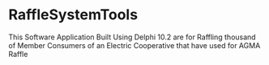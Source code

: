 # RaffleSystemTools
 This Software Application Built Using Delphi 10.2 are for Raffling thousand of Member Consumers of an Electric Cooperative that have used for AGMA Raffle
